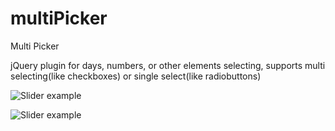 # multiPicker
Multi Picker


jQuery plugin for days, numbers, or other elements selecting, supports multi selecting(like checkboxes) or single select(like radiobuttons)

![Slider example](http://content.screencast.com/users/styopdev/folders/Jing/media/a8cf2276-ac80-4dac-b3de-77fbef56fd9d/00000006.png)

![Slider example](http://content.screencast.com/users/styopdev/folders/Jing/media/1363ef80-5c52-486a-8866-ab39fb4beec1/00000007.png)
